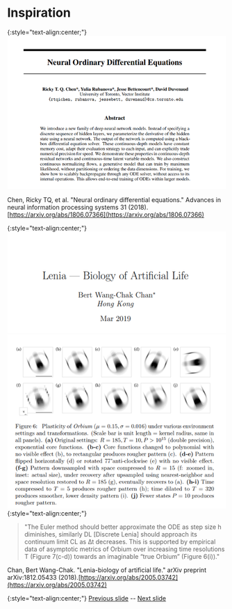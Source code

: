 # Inspiration

{:style="text-align:center;"}
![lenia title](https://raw.githubusercontent.com/riveSunder/yuca_docs/master/assets/consequential_step_size/nodes_abstract.png)
    
Chen, Ricky TQ, et al. "Neural ordinary differential equations." Advances in neural information processing systems 31 (2018). [https://arxiv.org/abs/1806.07366](https://arxiv.org/abs/1806.07366)


{:style="text-align:center;"}
![lenia title](https://raw.githubusercontent.com/riveSunder/yuca_docs/master/assets/consequential_step_size/lenia_title.png)
![lenia title](https://raw.githubusercontent.com/riveSunder/yuca_docs/master/assets/consequential_step_size/lenia_fig_6.png)
{:style="text-align:center;"}


<blockquote>"The Euler method should better approximate the ODE as step size h diminishes, similarly DL [Discrete Lenia] should approach its continuum limit CL as ∆t decreases. This is supported by empirical data of asymptotic metrics of Orbium over increasing time resolutions T (Figure 7(c-d)) towards an imaginable “true Orbium” (Figure 6(i))."</blockquote>

Chan, Bert Wang-Chak. "Lenia-biology of artificial life." arXiv preprint arXiv:1812.05433 (2018).[https://arxiv.org/abs/2005.03742](https://arxiv.org/abs/2005.03742)


{:style="text-align:center;"}
[Previous slide](https://rivesunder.github.io/yuca_docs/ss_slide_001.md) -- [Next slide](https://rivesunder.github.io/yuca_docs/ss_slide_003a)
